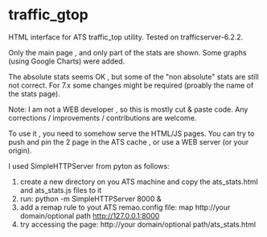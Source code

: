 # traffic_gtop
HTML interface for ATS traffic_top utility. Tested on trafficserver-6.2.2.

Only the main page , and only part of the stats are shown. 
Some graphs (using Google Charts) were added.

The absolute stats seems OK , but some of the "non absolute" stats are still not correct.
For 7.x some changes might be required (proably the name of the stats page).

Note: I am not a WEB developer , so this is mostly cut & paste code. 
Any corrections / improvements / contributions are welcome.

To use it , you need to somehow serve the HTML/JS pages.
You can try to push and pin the 2 page in the ATS cache , or use a WEB server (or your origin). 

I used SimpleHTTPServer from pyton as follows:
1) create a new directory on you ATS machine and copy the ats_stats.html and ats_stats.js files to it
2) run: python -m SimpleHTTPServer 8000 &
3) add a remap rule to yout ATS remao.config file: map http://your domain/optional path http://127.0.0.1:8000
4) try accessing the page: http://your domain/optional path/ats_stats.html  
